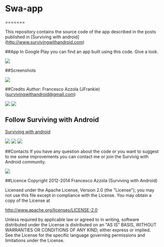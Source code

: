 # Swa-app
=======


This repository contains the source code of the app described in the posts published in [Surviving with android] (http://www.survivingwithandroid.com)

##App
In Google Play you can find an app built using this code. Give a look.

[![](http://www.android.com/images/brand/android_app_on_play_logo_small.png)](https://play.google.com/store/apps/details?id=com.survivingwithandroid.weatherapp)

##Screenshots

![](https://raw.github.com/survivingwithandroid/Swa-app/master/images/android_weather_app.png)

##Credits 
*Author:* Francesco Azzola (JFrankie) ([survivingwithandroid@gmail.com](mailto:survivingwithandroid@gmail.com))

[![](http://4.bp.blogspot.com/-Bfh2unbdc84/UcGqVJKdMwI/AAAAAAAAAOc/W4kGiTU-fYk/s1600/google_plus_58.png)](http://www.google.com/+FrancescoAzzola)  [![](http://3.bp.blogspot.com/-_JSQStno9N8/UcGWEW7V9AI/AAAAAAAAAOM/_qFVUjIaySg/s1600/linkedin.png)](http://it.linkedin.com/in/francescoazzola)

## Follow Surviving with Android
[Surviving with android](http://www.survivingwithandroid.com)

[![](http://4.bp.blogspot.com/-rv-qkRRWuEs/UbhpKi2IBrI/AAAAAAAAANI/HZPsxPQ2amk/s1600/google_plus.png)](http://www.google.com/+Survivingwithandroid) [![](http://3.bp.blogspot.com/-uoKWkNQ6yFk/Ubhp7EoxhMI/AAAAAAAAANY/7jeuD2uOKV8/s1600/twitter.png)](https://twitter.com/survivingwithan) [![](http://2.bp.blogspot.com/-VKiajIE8QrQ/UhtxLts5USI/AAAAAAAAAPQ/3Xvn0e50PE0/s1600/facebook.png)](https://www.facebook.com/survivingwithan)


##Contacts
If you have any question about the code or you want to suggest to me some improvements you can contact me or join the Survivig with Android community.

[![](http://4.bp.blogspot.com/-rv-qkRRWuEs/UbhpKi2IBrI/AAAAAAAAANI/HZPsxPQ2amk/s1600/google_plus.png)](https://plus.google.com/communities/102586626917632222599)

##Licence
Copyright 2012-2014 Francesco Azzola (Surviving with Android)

Licensed under the Apache License, Version 2.0 (the "License");
you may not use this file except in compliance with the License.
You may obtain a copy of the License at

   http://www.apache.org/licenses/LICENSE-2.0

Unless required by applicable law or agreed to in writing, software
distributed under the License is distributed on an "AS IS" BASIS,
WITHOUT WARRANTIES OR CONDITIONS OF ANY KIND, either express or implied.
See the License for the specific language governing permissions and
limitations under the License.
